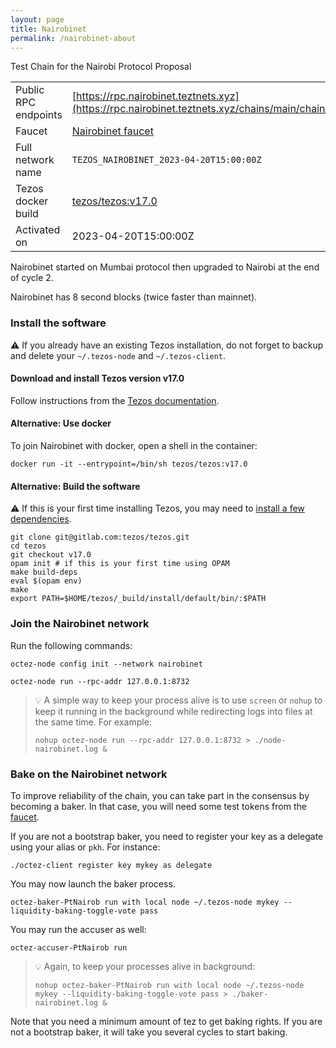 ```yaml
---
layout: page
title: Nairobinet
permalink: /nairobinet-about
---
```


Test Chain for the Nairobi Protocol Proposal

| | |
|-------|---------------------|
| Public RPC endpoints | [https://rpc.nairobinet.teztnets.xyz](https://rpc.nairobinet.teztnets.xyz/chains/main/chain_id)<br/> |
| Faucet | [Nairobinet faucet](https://faucet.nairobinet.teztnets.xyz) |
| Full network name | `TEZOS_NAIROBINET_2023-04-20T15:00:00Z` |
| Tezos docker build | [tezos/tezos:v17.0](https://hub.docker.com/r/tezos/tezos/tags?page=1&ordering=last_updated&name=v17.0) |
| Activated on | 2023-04-20T15:00:00Z |



Nairobinet started on Mumbai protocol then upgraded to Nairobi at the end of cycle 2.

Nairobinet has 8 second blocks (twice faster than mainnet).


### Install the software

⚠️  If you already have an existing Tezos installation, do not forget to backup and delete your `~/.tezos-node` and `~/.tezos-client`.


#### Download and install Tezos version v17.0

Follow instructions from the [Tezos documentation](https://tezos.gitlab.io/introduction/howtoget.html#installing-binaries).


#### Alternative: Use docker

To join Nairobinet with docker, open a shell in the container:

```
docker run -it --entrypoint=/bin/sh tezos/tezos:v17.0
```

#### Alternative: Build the software

⚠️  If this is your first time installing Tezos, you may need to [install a few dependencies](https://tezos.gitlab.io/introduction/howtoget.html#setting-up-the-development-environment-from-scratch).

```
git clone git@gitlab.com:tezos/tezos.git
cd tezos
git checkout v17.0
opam init # if this is your first time using OPAM
make build-deps
eval $(opam env)
make
export PATH=$HOME/tezos/_build/install/default/bin/:$PATH
```

### Join the Nairobinet network

Run the following commands:

```
octez-node config init --network nairobinet

octez-node run --rpc-addr 127.0.0.1:8732
```

> 💡 A simple way to keep your process alive is to use `screen` or `nohup` to keep it running in the background while redirecting logs into files at the same time. For example:
>
> ```bash=13
> nohup octez-node run --rpc-addr 127.0.0.1:8732 > ./node-nairobinet.log &
> ```




### Bake on the Nairobinet network

To improve reliability of the chain, you can take part in the consensus by becoming a baker. In that case, you will need some test tokens from the [faucet](https://faucet.nairobinet.teztnets.xyz).

If you are not a bootstrap baker, you need to register your key as a delegate using your alias or `pkh`. For instance:
```bash=2
./octez-client register key mykey as delegate
```

You may now launch the baker process.
```bash=3
octez-baker-PtNairob run with local node ~/.tezos-node mykey --liquidity-baking-toggle-vote pass
```

You may run the accuser as well:
```bash=3
octez-accuser-PtNairob run
```

> 💡 Again, to keep your processes alive in background:
>
> ```bash=4
> nohup octez-baker-PtNairob run with local node ~/.tezos-node mykey --liquidity-baking-toggle-vote pass > ./baker-nairobinet.log &
> ```

Note that you need a minimum amount of tez to get baking rights. If you are not a bootstrap baker, it will take you several cycles to start baking.


